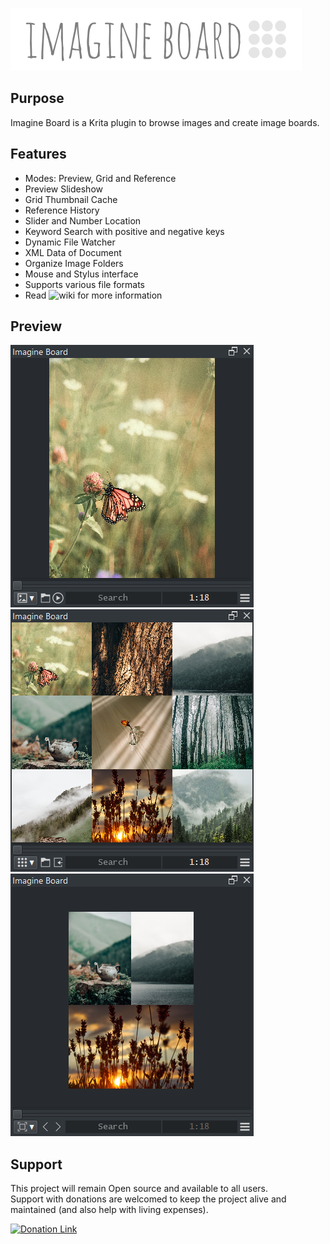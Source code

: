 ![Picture](https://github.com/EyeOdin/imagine_board/blob/main/imagine_board/LOGO/imagine_board_logo_S.png)

## Purpose

Imagine Board is a Krita plugin to browse images and create image boards.


## Features
* Modes: Preview, Grid and Reference
* Preview Slideshow
* Grid Thumbnail Cache
* Reference History
* Slider and Number Location
* Keyword Search with positive and negative keys
* Dynamic File Watcher
* XML Data of Document
* Organize Image Folders
* Mouse and Stylus interface
* Supports various file formats
* Read ![wiki](https://github.com/EyeOdin/imagine_board/wiki) for more information


## Preview
![Picture](https://github.com/EyeOdin/imagine_board/blob/main/imagine_board/PREVIEWS/imagine_board_001.png)
![Picture](https://github.com/EyeOdin/imagine_board/blob/main/imagine_board/PREVIEWS/imagine_board_002.png)
![Picture](https://github.com/EyeOdin/imagine_board/blob/main/imagine_board/PREVIEWS/imagine_board_003.png)


## Support
This project will remain Open source and available to all users.\
Support with donations are welcomed to keep the project alive and maintained (and also help with living expenses).

<a href="https://www.paypal.com/donate/?hosted_button_id=9FARNUYBC9R3J">
  <img src="https://pics.paypal.com/00/s/NjA2OWU0ZmEtNjQ4MC00MWZhLTk5YzctM2VhZDA1MzgyMDQ0/file.PNG" width="200" alt="Donation Link">
</a>
